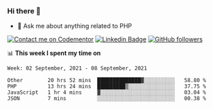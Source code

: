 ### Hi there 👋

<!--
**mustafaculban/mustafaculban** is a ✨ _special_ ✨ repository because its `README.md` (this file) appears on your GitHub profile.

Here are some ideas to get you started:

- 🌱 I’m currently learning ...
- 👯 I’m looking to collaborate on ...
- 🤔 I’m looking for help with ...
- 📫 How to reach me: ...
- 😄 Pronouns: ...
- ⚡ Fun fact: ...

-->
- 💬 Ask me about anything related to PHP

[![Contact me on Codementor](https://www.codementor.io/m-badges/karamusluk/book-session.svg)](https://www.codementor.io/@karamusluk?refer=badge)
[![Linkedin Badge](https://img.shields.io/badge/-Mustafa%20Culban-blue?style=social&logo=Linkedin&logoColor=blue&link=https://www.linkedin.com/in/mustafaculban/)](https://www.linkedin.com/in/mustafaculban/) 
[![GitHub followers](https://img.shields.io/github/followers/karamusluk?label=Follow&style=social)](https://github.com/karamusluk/?tab=follow)


📊 **This week I spent my time on**
<!--START_SECTION:waka-->
```text
Week: 02 September, 2021 - 08 September, 2021

Other        20 hrs 52 mins  ██████████████▓░░░░░░░░░░   58.80 % 
PHP          13 hrs 24 mins  █████████▒░░░░░░░░░░░░░░░   37.75 % 
JavaScript   1 hr 4 mins     ▓░░░░░░░░░░░░░░░░░░░░░░░░   03.04 % 
JSON         7 mins          ░░░░░░░░░░░░░░░░░░░░░░░░░   00.38 % 
```
<!--END_SECTION:waka-->

